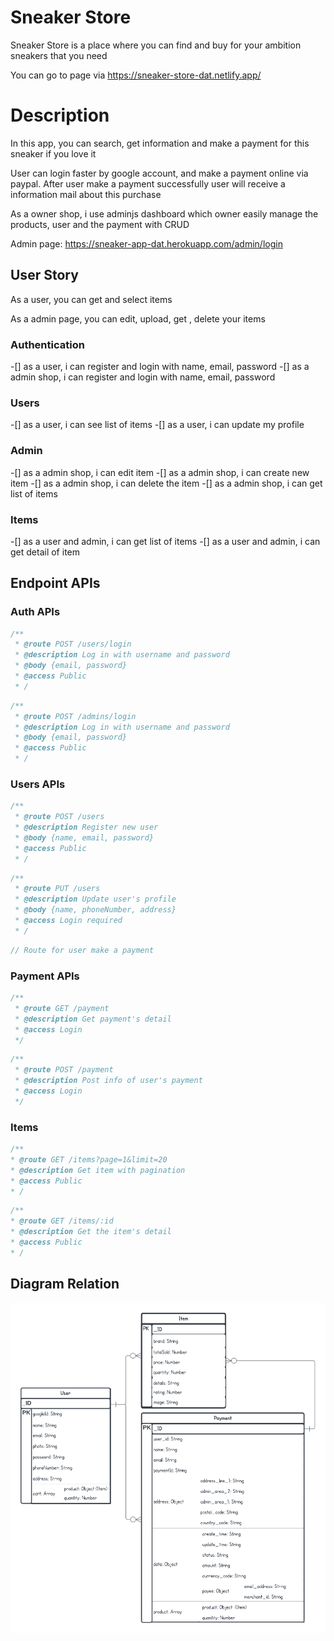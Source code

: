 # Sneaker Store

Sneaker Store is a place where you can find and buy for your ambition sneakers that you need

You can go to page via https://sneaker-store-dat.netlify.app/

# Description

In this app, you can search, get information and make a payment for this sneaker if you love it

User can login faster by google account, and make a payment online via paypal. After user make a payment successfully user will receive a information mail about this purchase

As a owner shop, i use adminjs dashboard which owner easily manage the products, user and the payment with CRUD

Admin page: https://sneaker-app-dat.herokuapp.com/admin/login

## User Story

As a user, you can get and select items

As a admin page, you can edit, upload, get , delete your items

### Authentication

-[] as a user, i can register and login with name, email, password
-[] as a admin shop, i can register and login with name, email, password

### Users

-[] as a user, i can see list of items
-[] as a user, i can update my profile

### Admin

-[] as a admin shop, i can edit item
-[] as a admin shop, i can create new item
-[] as a admin shop, i can delete the item
-[] as a admin shop, i can get list of items

### Items

-[] as a user and admin, i can get list of items
-[] as a user and admin, i can get detail of item

## Endpoint APIs

### Auth APIs

```Javascript
/**
 * @route POST /users/login
 * @description Log in with username and password
 * @body {email, password}
 * @access Public
 * /
```

```Javascript
/**
 * @route POST /admins/login
 * @description Log in with username and password
 * @body {email, password}
 * @access Public
 * /
```

### Users APIs

```Javascript
/**
 * @route POST /users
 * @description Register new user
 * @body {name, email, password}
 * @access Public
 * /
```

```Javascript
/**
 * @route PUT /users
 * @description Update user's profile
 * @body {name, phoneNumber, address}
 * @access Login required
 * /
```

```Javascript
// Route for user make a payment
```

### Payment APIs

```Javascript
/**
 * @route GET /payment
 * @description Get payment's detail
 * @access Login
 */
```

```Javascript
/**
 * @route POST /payment
 * @description Post info of user's payment
 * @access Login
 */
```

### Items

```Javascript
/**
* @route GET /items?page=1&limit=20
* @description Get item with pagination
* @access Public
* /
```

```Javascript
/**
* @route GET /items/:id
* @description Get the item's detail
* @access Public
* /
```

## Diagram Relation

![diagram image](./image//sneaker_diagram.png)
